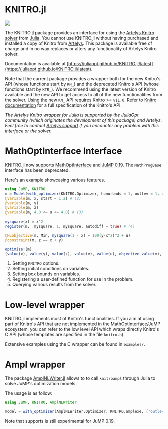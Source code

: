 KNITRO.jl
=========
[![](https://img.shields.io/badge/docs-latest-blue.svg)](https://juliaopt.github.io/KNITRO.jl/latest)

The KNITRO.jl package provides an interface for using the [Artelys Knitro
solver](https://www.artelys.com/knitro) from
[Julia](http://julialang.org/). You cannot use KNITRO.jl without having
purchased and installed a copy of Knitro from [Artelys](https://www.artelys.com/knitro).
This package is available free of charge and in no way replaces or alters any
functionality of Artelys Knitro solver.

Documentation is available at
[https://juliaopt.github.io/KNITRO.jl/latest](https://juliaopt.github.io/KNITRO.jl/latest).

Note that the current package provides a wrapper both for the new Knitro's API
(whose functions start by `KN_`) and the deprecated Knitro's API (whose functions
start by `KTR_`). We recommend using the latest version of Knitro available and
the new API to get access to all of the new functionalities from the solver.
Using the new `KN_` API requires Knitro >= `v11.0`.
Refer to [Knitro documentation](https://www.artelys.com/tools/knitro_doc/3_referenceManual/callableLibraryAPI.html)
for a full specification of the Knitro's API.

*The Artelys Knitro wrapper for Julia is supported by the JuliaOpt
community (which originates the development of this package) and
Artelys. Feel free to contact [Artelys support](mailto:support-knitro@artelys.com) if you encounter
any problem with this interface or the solver.*


MathOptInterface Interface
==========================

KNITRO.jl now supports [MathOptInterface](https://github.com/JuliaOpt/MathOptInterface.jl)
and [JuMP 0.19](https://github.com/JuliaOpt/JuMP.jl). The `MathProgBase` interface has been deprecated. 

 
Here's an example showcasing various features. 

```julia
using JuMP, KNITRO
m = Model(with_optimizer(KNITRO.Optimizer, honorbnds = 1, outlev = 1, algorithm = 4)) # (1)
@variable(m, x, start = 1.2) # (2)
@variable(m, y)
@variable(m, z)
@variable(m, 4.0 <= u <= 4.0) # (3)

mysquare(x) = x^2 
register(m, :mysquare, 1, mysquare, autodiff = true) # (4)

@NLobjective(m, Min, mysquare(1 - x) + 100(y-x^2)^2 + u) 
@constraint(m, z == x + y)

optimize!(m)
(value(x), value(y), value(z), value(v), value(u), objective_value(m), termination_status(m)) # (5)
```

1. Setting `KNITRO` options. 
2. Setting initial conditions on variables. 
3. Setting box bounds on variables.
4. Registering a user-defined function for use in the problem. 
5. Querying various results from the solver. 

Low-level wrapper
=================

KNITRO.jl implements most of Knitro's functionalities.
If you aim at using part of Knitro's API that are not implemented
in the MathOptInterface/JuMP ecosystem, you can refer to the low
level API which wraps directly Knitro's C API (whose templates
are specified in the file `knitro.h`).

Extensive examples using the C wrapper can be found in `examples/`.


Ampl wrapper
============

The package [AmplNLWriter.jl](https://github.com/JuliaOpt/AmplNLWriter.jl")
allows to to call `knitroampl` through Julia to solve JuMP's optimization
models.

The usage is as follow:

```julia
using JuMP, KNITRO, AmplNLWriter

model = with_optimizer(AmplNLWriter.Optimizer, KNITRO.amplexe, ["outlev=3"])

```

Note that supports is still experimental for JuMP 0.19.
